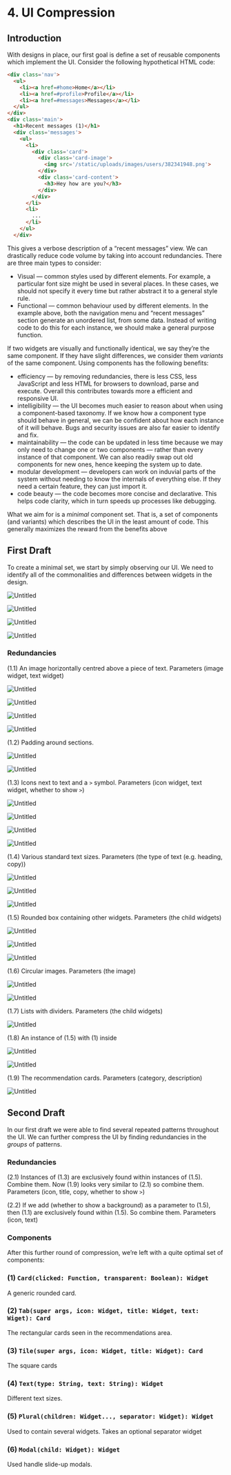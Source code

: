 # 4. UI Compression

## Introduction

With designs in place, our first goal is define a set of reusable components which implement the UI. Consider the following hypothetical HTML code:

```html
<div class='nav'>
  <ul>
    <li><a href=#home>Home</a></li>
    <li><a href=#profile>Profile</a></li>
    <li><a href=#messages>Messages</a></li>
  </ul>
</div>
<div class='main'>
  <h1>Recent messages (1)</h1>
  <div class='messages'>
    <ul>
      <li>
        <div class='card'>
          <div class='card-image'>
            <img src='/static/uploads/images/users/382341948.png'>
          </div>
          <div class='card-content'>
            <h3>Hey how are you?</h3>
          </div>
        </div>
      </li>
      <li>
        ...
      </li>
    </ul>
  </div>
```

This gives a verbose description of a “recent messages” view. We can drastically reduce code volume by taking into account redundancies. There are three main types to consider:

- Visual — common styles used by different elements. For example, a particular font size might be used in several places. In these cases, we should not specify it every time but rather abstract it to a general style rule.
- Functional — common behaviour used by different elements. In the example above, both the navigation menu and “recent messages” section generate an unordered list, from some data. Instead of writing code to do this for each instance, we should make a general purpose function.

If two widgets are visually and functionally identical, we say they’re the same component. If they have slight differences, we consider them *variants* of the same component. Using components has the following benefits:

- efficiency — by removing redundancies, there is less CSS, less JavaScript and less HTML for browsers to download, parse and execute. Overall this contributes towards more a efficient and responsive UI.
- intelligibility  — the UI becomes much easier to reason about when using a component-based taxonomy. If we know how a component type should behave in general, we can be confident about how each instance of it will behave. Bugs and security issues are also far easier to identify and fix.
- maintainability — the code can be updated in less time because we may only need to change one or two components — rather than every instance of that component. We can also readily swap out old components for new ones, hence keeping the system up to date.
- modular development — developers can work on induvial parts of the system without needing to know the internals of everything else. If they need a certain feature, they can just import it.
- code beauty — the code becomes more concise and declarative. This helps code clarity, which in turn speeds up processes like debugging.

What we aim for is a *minimal* component set. That is, a set of components (and variants) which describes the UI in the least amount of code. This generally maximizes the reward from the benefits above

## First Draft

To create a minimal set, we start by simply observing our UI. We need to identify all of the commonalities and differences between widgets in the design.

![Untitled](3%20Sketches%20And%20Prototypes%20c58ba1012cce4c218b7e46080c9834dc/Untitled%2012.png)

![Untitled](/assets/4%20UI%20Compression%201f74894286de4fbc911e33a70271ddd9/Untitled.png)

![Untitled](/assets/4%20UI%20Compression%201f74894286de4fbc911e33a70271ddd9/Untitled%201.png)

![Untitled](/assets/4%20UI%20Compression%201f74894286de4fbc911e33a70271ddd9/Untitled%202.png)

### Redundancies

(1.1) An image horizontally centred above a piece of text. Parameters (image widget, text widget)

![Untitled](/assets/4%20UI%20Compression%201f74894286de4fbc911e33a70271ddd9/Untitled%203.png)

![Untitled](/assets/4%20UI%20Compression%201f74894286de4fbc911e33a70271ddd9/Untitled%204.png)

![Untitled](/assets/4%20UI%20Compression%201f74894286de4fbc911e33a70271ddd9/Untitled%205.png)

![Untitled](/assets/4%20UI%20Compression%201f74894286de4fbc911e33a70271ddd9/Untitled%206.png)

(1.2) Padding around sections.

![Untitled](/assets/4%20UI%20Compression%201f74894286de4fbc911e33a70271ddd9/Untitled%207.png)

![Untitled](/assets/4%20UI%20Compression%201f74894286de4fbc911e33a70271ddd9/Untitled%208.png)

(1.3) Icons next to text and a `>` symbol. Parameters (icon widget, text widget, whether to show `>`)

![Untitled](/assets/4%20UI%20Compression%201f74894286de4fbc911e33a70271ddd9/Untitled%209.png)

![Untitled](/assets/4%20UI%20Compression%201f74894286de4fbc911e33a70271ddd9/Untitled%2010.png)

![Untitled](/assets/4%20UI%20Compression%201f74894286de4fbc911e33a70271ddd9/Untitled%2011.png)

![Untitled](/assets/4%20UI%20Compression%201f74894286de4fbc911e33a70271ddd9/Untitled%2012.png)

(1.4) Various standard text sizes. Parameters (the type of text (e.g. heading, copy))

![Untitled](/assets/4%20UI%20Compression%201f74894286de4fbc911e33a70271ddd9/Untitled%2013.png)

![Untitled](/assets/4%20UI%20Compression%201f74894286de4fbc911e33a70271ddd9/Untitled%2014.png)

![Untitled](/assets/4%20UI%20Compression%201f74894286de4fbc911e33a70271ddd9/Untitled%2015.png)

(1.5) Rounded box containing other widgets. Parameters (the child widgets)

![Untitled](/assets/4%20UI%20Compression%201f74894286de4fbc911e33a70271ddd9/Untitled%2016.png)

![Untitled](/assets/4%20UI%20Compression%201f74894286de4fbc911e33a70271ddd9/Untitled%2017.png)

![Untitled](/assets/4%20UI%20Compression%201f74894286de4fbc911e33a70271ddd9/Untitled%2018.png)

(1.6) Circular images. Parameters (the image)

![Untitled](/assets/4%20UI%20Compression%201f74894286de4fbc911e33a70271ddd9/Untitled%2019.png)

![Untitled](/assets/4%20UI%20Compression%201f74894286de4fbc911e33a70271ddd9/Untitled%2020.png)

(1.7) Lists with dividers. Parameters (the child widgets)

![Untitled](/assets/4%20UI%20Compression%201f74894286de4fbc911e33a70271ddd9/Untitled%2021.png)

(1.8) An instance of (1.5) with (1) inside

![Untitled](/assets/4%20UI%20Compression%201f74894286de4fbc911e33a70271ddd9/Untitled%2022.png)

![Untitled](/assets/4%20UI%20Compression%201f74894286de4fbc911e33a70271ddd9/Untitled%2023.png)

(1.9) The recommendation cards. Parameters (category, description)

![Untitled](/assets/4%20UI%20Compression%201f74894286de4fbc911e33a70271ddd9/Untitled%2024.png)

## Second Draft

In our first draft we were able to find several repeated patterns throughout the UI. We can further compress the UI by finding redundancies in the *groups* of patterns.

### Redundancies

(2.1) Instances of (1.3) are exclusively found within instances of (1.5). Combine them. Now (1.9) looks very similar to (2.1) so combine them. Parameters (icon, title, copy, whether to show `>`)

(2.2) If we add (whether to show a background) as a parameter to (1.5), then (1.1) are exclusively found within (1.5). So combine them. Parameters (icon, text)

### Components

After this further round of compression, we’re left with a quite optimal set of components:

### (1) `Card(clicked: Function, transparent: Boolean): Widget`

A generic rounded card.

### (2) `Tab(super args, icon: Widget, title: Widget, text: Wiget): Card`

The rectangular cards seen in the recommendations area.

### (3) `Tile(super args, icon: Widget, title: Widget): Card`

The square cards

### (4) `Text(type: String, text: String): Widget`

Different text sizes.

### (5) `Plural(children: Widget..., separator: Widget): Widget`

Used to contain several widgets. Takes an optional separator widget 

### (6) `Modal(child: Widget): Widget`

Used handle slide-up modals.
